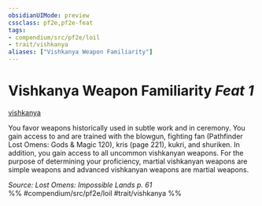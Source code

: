 ```yaml
---
obsidianUIMode: preview
cssclass: pf2e,pf2e-feat
tags:
- compendium/src/pf2e/loil
- trait/vishkanya
aliases: ["Vishkanya Weapon Familiarity"]
---
```

# Vishkanya Weapon Familiarity  *Feat 1*  
[vishkanya](../../rules/traits/vishkanya-loil.md)  


You favor weapons historically used in subtle work and in ceremony. You gain access to and are trained with the blowgun, fighting fan (Pathfinder Lost Omens: Gods & Magic 120), kris (page 221), kukri, and shuriken. In addition, you gain access to all uncommon vishkanyan weapons. For the purpose of determining your proficiency, martial vishkanyan weapons are simple weapons and advanced vishkanyan weapons are martial weapons.

*Source: Lost Omens: Impossible Lands p. 61*  
%% #compendium/src/pf2e/loil #trait/vishkanya %%